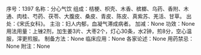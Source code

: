序号：1397
名称：分心气饮
组成：桔梗、枳壳、木香、槟榔、乌药、香附、木通、肉桂、芍药、茯苓、大腹皮、桑皮、青皮、陈皮、真紫苏、羌活、甘草。
出处：《宋氏女科》。
主治：妇人内郁，血凝气滞成病者。
加减：None
功效：None
用法用量：上锉2剂，加生姜3片、大枣2个，灯心30条，水2钟，煎8分，空心温服，滓更煎服。
制备方法：None
临床应用：None
各家论述：None
用药禁忌：None
附注：None
